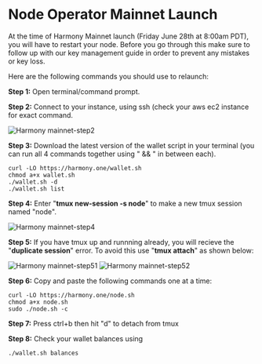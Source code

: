 # Node Operator Mainnet Launch
  
At the time of Harmony Mainnet launch (Friday June 28th at 8:00am PDT), you will have to restart your node. Before you go through this make sure to follow up with our key management guide in order to prevent any mistakes or key loss.
  
Here are the following commands you should use to relaunch:
  
**Step 1:** Open terminal/command prompt.
  
**Step 2:** Connect to your instance, using ssh (check your aws ec2 instance for exact command.

![Harmony mainnet-step2](../img/mainnet-step2.png)
  
**Step 3:** Download the latest version of the wallet script in your terminal (you can run all 4 commands together using " && " in between each).
```
curl -LO https://harmony.one/wallet.sh
chmod a+x wallet.sh
./wallet.sh -d
./wallet.sh list
```
  
**Step 4:** Enter "**tmux new-session -s node**" to make a new tmux session named "node".
  
![Harmony mainnet-step4](../img/mainnet-step4.png)

**Step 5:** If you have tmux up and runnning already, you will recieve the "**duplicate session**" error. To avoid this use "**tmux attach**" as shown below:
  
![Harmony mainnet-step51](../img/mainnet-step51.png)
![Harmony mainnet-step52](../img/mainnet-step52.png)
  
**Step 6:** Copy and paste the following commands one at a time:
```
curl -LO https://harmony.one/node.sh
chmod a+x node.sh
sudo ./node.sh -c
```
  
**Step 7:** Press ctrl+b then hit "d" to detach from tmux
  
**Step 8:** Check your wallet balances using
```
./wallet.sh balances
```
